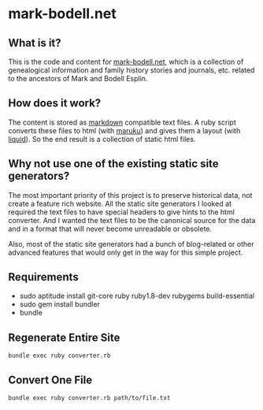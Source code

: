 # mark-bodell.net

## What is it?

This is the code and content for [mark-bodell.net](http://www.mark-bodell.net),
which is a collection of genealogical information and family history stories
and journals, etc. related to the ancestors of Mark and Bodell Esplin.

## How does it work?

The content is stored as [markdown][] compatible text files. A ruby script
converts these files to html (with [maruku][]) and gives them a layout (with
[liquid][]). So the end result is a collection of static html files.

[markdown]: http://daringfireball.net/projects/markdown/syntax
[maruku]: http://maruku.rubyforge.org/maruku.html
[liquid]: http://www.liquidmarkup.org

## Why not use one of the existing static site generators?

The most important priority of this project is to preserve historical data, not
create a feature rich website. All the static site generators I looked at
required the text files to have special headers to give hints to the html
converter. And I wanted the text files to be the canonical source for the data
and in a format that will never become unreadable or obsolete.

Also, most of the static site generators had a bunch of blog-related or other
advanced features that would only get in the way for this simple project.

## Requirements

* sudo aptitude install git-core ruby ruby1.8-dev rubygems build-essential
* sudo gem install bundler
* bundle

## Regenerate Entire Site

    bundle exec ruby converter.rb

## Convert One File

    bundle exec ruby converter.rb path/to/file.txt
